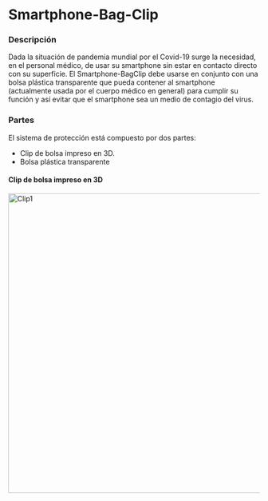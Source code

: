 # Smartphone-Bag-Clip

### **Descripción**


Dada la situación de pandemia mundial por el Covid-19 surge la necesidad, en el personal médico, de usar su smartphone sin estar en contacto directo con su superficie. El Smartphone-BagClip debe usarse en conjunto con una bolsa plástica transparente que pueda contener al smartphone (actualmente usada por el cuerpo médico en general) para cumplir su función y así evitar que el smartphone sea un medio de contagio del virus.

### **Partes**

El sistema de protección está compuesto por dos partes:

- Clip de bolsa impreso en 3D.
- Bolsa plástica transparente

#### **Clip de bolsa impreso en 3D**

<img src="/Imagenes/Clip1.jpg" alt="Clip1"
	title="Clip1" width="600" />

